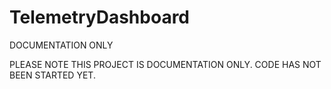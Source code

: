 # TelemetryDashboard
DOCUMENTATION ONLY

PLEASE NOTE THIS PROJECT IS DOCUMENTATION ONLY. CODE HAS NOT BEEN STARTED YET. 
